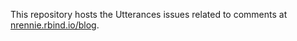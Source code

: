 This repository hosts the Utterances issues related to comments at [nrennie.rbind.io/blog](https://nrennie.rbind.io/blog/).
